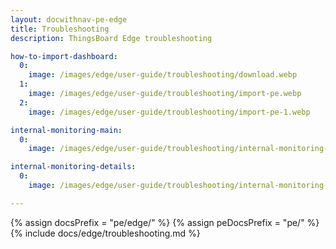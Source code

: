 ```yaml
---
layout: docwithnav-pe-edge
title: Troubleshooting
description: ThingsBoard Edge troubleshooting

how-to-import-dashboard:
  0:
    image: /images/edge/user-guide/troubleshooting/download.webp
  1:
    image: /images/edge/user-guide/troubleshooting/import-pe.webp
  2:
    image: /images/edge/user-guide/troubleshooting/import-pe-1.webp

internal-monitoring-main:
  0:
    image: /images/edge/user-guide/troubleshooting/internal-monitoring-main-pe.webp

internal-monitoring-details:
  0:
    image: /images/edge/user-guide/troubleshooting/internal-monitoring-details-pe.webp

---
```


{% assign docsPrefix = "pe/edge/" %}
{% assign peDocsPrefix = "pe/" %}
{% include docs/edge/troubleshooting.md %}
